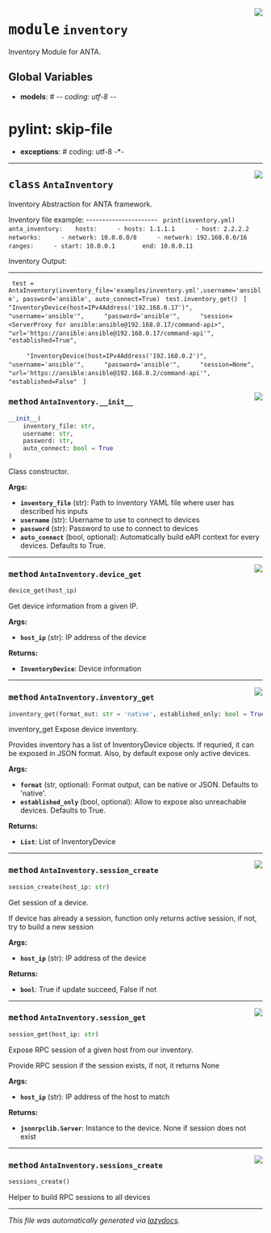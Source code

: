 <!-- markdownlint-disable -->

<a href="../../anta/inventory/__init__.py#L0"><img align="right" style="float:right;" src="https://img.shields.io/badge/-source-cccccc?style=flat-square"></a>

# <kbd>module</kbd> `inventory`
Inventory Module for ANTA. 

**Global Variables**
---------------
- **models**: # -*- coding: utf-8 -*-
# pylint: skip-file

- **exceptions**: # coding: utf-8 -*-



---

<a href="../../anta/inventory/__init__.py#L25"><img align="right" style="float:right;" src="https://img.shields.io/badge/-source-cccccc?style=flat-square"></a>

## <kbd>class</kbd> `AntaInventory`
Inventory Abstraction for ANTA framework. 

Inventory file example: 
---------------------- ``` print(inventory.yml)```
``` anta_inventory:``` ```   hosts:```
```     - hosts: 1.1.1.1``` ```     - host: 2.2.2.2```
```   networks:``` ```     - network: 10.0.0.0/8```
```     - network: 192.168.0.0/16``` ```   ranges:```
```     - start: 10.0.0.1``` ```       end: 10.0.0.11```

Inventory Output:

------------------
``` test = AntaInventory(inventory_file='examples/inventory.yml',username='ansible', password='ansible', auto_connect=True)``` ``` test.inventory_get()```
``` [``` ```     "InventoryDevice(host=IPv4Address('192.168.0.17')",```
```     "username='ansible'",``` ```     "password='ansible'",```
```     "session=<ServerProxy for ansible:ansible@192.168.0.17/command-api>",``` ```     "url='https://ansible:ansible@192.168.0.17/command-api'",```
```     "established=True",``` 

```     "InventoryDevice(host=IPv4Address('192.168.0.2')",```
```     "username='ansible'",``` ```     "password='ansible'",```
```     "session=None",``` ```     "url='https://ansible:ansible@192.168.0.2/command-api'",```
```     "established=False"``` ``` ]```


<a href="../../anta/inventory/__init__.py#L70"><img align="right" style="float:right;" src="https://img.shields.io/badge/-source-cccccc?style=flat-square"></a>

### <kbd>method</kbd> `AntaInventory.__init__`

```python
__init__(
    inventory_file: str,
    username: str,
    password: str,
    auto_connect: bool = True
)
```

Class constructor. 



**Args:**
 
 - <b>`inventory_file`</b> (str):  Path to inventory YAML file where user has described his inputs 
 - <b>`username`</b> (str):  Username to use to connect to devices 
 - <b>`password`</b> (str):  Password to use to connect to devices 
 - <b>`auto_connect`</b> (bool, optional):  Automatically build eAPI context for every devices. Defaults to True. 




---

<a href="../../anta/inventory/__init__.py#L122"><img align="right" style="float:right;" src="https://img.shields.io/badge/-source-cccccc?style=flat-square"></a>

### <kbd>method</kbd> `AntaInventory.device_get`

```python
device_get(host_ip)
```

Get device information from a given IP. 



**Args:**
 
 - <b>`host_ip`</b> (str):  IP address of the device 



**Returns:**
 
 - <b>`InventoryDevice`</b>:  Device information 

---

<a href="../../anta/inventory/__init__.py#L269"><img align="right" style="float:right;" src="https://img.shields.io/badge/-source-cccccc?style=flat-square"></a>

### <kbd>method</kbd> `AntaInventory.inventory_get`

```python
inventory_get(format_out: str = 'native', established_only: bool = True)
```

inventory_get Expose device inventory. 

Provides inventory has a list of InventoryDevice objects. If requried, it can be exposed in JSON format. Also, by default expose only active devices. 



**Args:**
 
 - <b>`format`</b> (str, optional):  Format output, can be native or JSON. Defaults to 'native'. 
 - <b>`established_only`</b> (bool, optional):  Allow to expose also unreachable devices. Defaults to True. 



**Returns:**
 
 - <b>`List`</b>:  List of InventoryDevice 

---

<a href="../../anta/inventory/__init__.py#L179"><img align="right" style="float:right;" src="https://img.shields.io/badge/-source-cccccc?style=flat-square"></a>

### <kbd>method</kbd> `AntaInventory.session_create`

```python
session_create(host_ip: str)
```

Get session of a device. 

If device has already a session, function only returns active session, if not, try to build a new session 



**Args:**
 
 - <b>`host_ip`</b> (str):  IP address of the device 



**Returns:**
 
 - <b>`bool`</b>:  True if update succeed, False if not 

---

<a href="../../anta/inventory/__init__.py#L199"><img align="right" style="float:right;" src="https://img.shields.io/badge/-source-cccccc?style=flat-square"></a>

### <kbd>method</kbd> `AntaInventory.session_get`

```python
session_get(host_ip: str)
```

Expose RPC session of a given host from our inventory. 

Provide RPC session if the session exists, if not, it returns None 



**Args:**
 
 - <b>`host_ip`</b> (str):  IP address of the host to match 



**Returns:**
 
 - <b>`jsonrpclib.Server`</b>:  Instance to the device. None if session does not exist 

---

<a href="../../anta/inventory/__init__.py#L215"><img align="right" style="float:right;" src="https://img.shields.io/badge/-source-cccccc?style=flat-square"></a>

### <kbd>method</kbd> `AntaInventory.sessions_create`

```python
sessions_create()
```

Helper to build RPC sessions to all devices 




---

_This file was automatically generated via [lazydocs](https://github.com/ml-tooling/lazydocs)._
